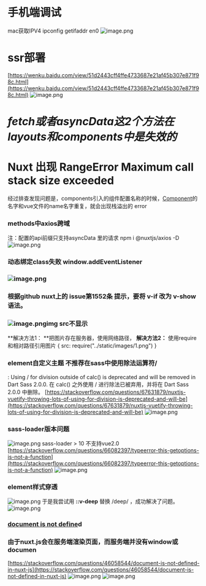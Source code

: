# 手机端调试
mac获取IPV4 
ipconfig getifaddr en0
![image.png](https://cdn.nlark.com/yuque/0/2022/png/292785/1651561270979-b7dd39ab-a557-468d-af38-345556854abc.png#clientId=u3edb182b-eea9-4&from=paste&height=470&id=uf9d479ab&name=image.png&originHeight=940&originWidth=1434&originalType=binary&ratio=1&rotation=0&showTitle=false&size=130905&status=done&style=none&taskId=u3e056f62-422d-4eed-a2cf-fb87be77197&title=&width=717)
# 
# ssr部署
[https://wenku.baidu.com/view/51d2443cff4ffe4733687e21af45b307e871f98c.html](https://wenku.baidu.com/view/51d2443cff4ffe4733687e21af45b307e871f98c.html)
![image.png](https://cdn.nlark.com/yuque/0/2022/png/292785/1650622262276-94ac0226-9447-4014-b115-a2fba466c57e.png#clientId=uc0ebab56-7fa7-4&from=paste&height=214&id=ube6316f3&name=image.png&originHeight=214&originWidth=1124&originalType=binary&ratio=1&rotation=0&showTitle=false&size=81040&status=done&style=none&taskId=u9b609975-586c-4b18-9878-9814f4bd70e&title=&width=1124)
# _fetch或者asyncData这2个方法在layouts和components中是失效的_
# Nuxt 出现 RangeError Maximum call stack size exceeded
经过排查发现问题是，components引入的组件配置名称的时候，[Component](https://so.csdn.net/so/search?q=Component&spm=1001.2101.3001.7020)的名字和vue文件的name名字重复，就会出现栈溢出的 error
### methods中axios跨域
注：配置的api前缀只支持asyncData 里的请求
npm i @nuxtjs/axios -D
![image.png](https://cdn.nlark.com/yuque/0/2022/png/292785/1650506382957-b192af5b-083f-4afe-bf98-d0bf157eeb02.png#clientId=ue971133e-f02d-4&from=paste&height=734&id=uaede373c&name=image.png&originHeight=734&originWidth=1656&originalType=binary&ratio=1&rotation=0&showTitle=false&size=216217&status=done&style=none&taskId=u455d611c-3b56-47bb-972a-8fb07fd8a94&title=&width=1656)

### 动态绑定class失败   window.addEventListener
### ![image.png](https://cdn.nlark.com/yuque/0/2022/png/292785/1650278973042-90874029-5db9-4b60-b6d5-ab1808f1c08e.png#clientId=u00b6b9fb-fe0c-4&from=paste&height=1350&id=u625acf6e&name=image.png&originHeight=1350&originWidth=1338&originalType=binary&ratio=1&rotation=0&showTitle=false&size=520647&status=done&style=none&taskId=u6062cf3c-aba1-44b2-8664-03dc17ea778&title=&width=1338)
### 根据github nuxt上的 issue第1552条 提示，要将 v-if 改为 v-show 语法。
### ![image.png](https://cdn.nlark.com/yuque/0/2022/png/292785/1650273585315-e9750325-8c8b-4c03-8c53-5e3b92e9dcde.png#clientId=ub57f7d44-3988-4&from=paste&height=324&id=ua80a928f&name=image.png&originHeight=324&originWidth=3508&originalType=binary&ratio=1&rotation=0&showTitle=false&size=303199&status=done&style=none&taskId=uaa1b2d5a-f022-46b2-be9d-4d468ae3c28&title=&width=3508)img src不显示
**解决方法1：
**把图片存在服务器，使用网络路径，
**解决方法2：**
使用require和相对路径引用图片
{ src: require("../static/images/1.png") }
### element自定义主题 不推荐在sass中使用除法运算符/
: Using / for division outside of calc() is deprecated and will be removed in Dart Sass 2.0.0.
在 calc() 之外使用 / 进行除法已被弃用，并将在 Dart Sass 2.0.0 中删除。
[https://stackoverflow.com/questions/67631879/nuxtjs-vuetify-throwing-lots-of-using-for-division-is-deprecated-and-will-be](https://stackoverflow.com/questions/67631879/nuxtjs-vuetify-throwing-lots-of-using-for-division-is-deprecated-and-will-be)
![image.png](https://cdn.nlark.com/yuque/0/2022/png/292785/1647319750522-d01ba091-e700-42da-9077-25c72d855687.png#clientId=u1bad42e8-d29d-4&from=paste&height=611&id=u5d842c30&name=image.png&originHeight=1222&originWidth=1164&originalType=binary&ratio=1&rotation=0&showTitle=false&size=407282&status=done&style=none&taskId=u208d4e70-7e7e-4889-9ac0-be5ee796190&title=&width=582)

### sass-loader版本问题

![image.png](https://cdn.nlark.com/yuque/0/2022/png/292785/1647318064293-163619f8-1ee8-4b83-8c9a-3034a595ce95.png#clientId=uc84be5f8-8167-4&from=paste&height=370&id=u93e7e41a&name=image.png&originHeight=740&originWidth=1386&originalType=binary&ratio=1&rotation=0&showTitle=false&size=88052&status=done&style=none&taskId=uc3eab07b-0447-4d3a-a4f6-8ce7efe2b32&title=&width=693)
sass-loader > 10 不支持vue2.0
[https://stackoverflow.com/questions/66082397/typeerror-this-getoptions-is-not-a-function](https://stackoverflow.com/questions/66082397/typeerror-this-getoptions-is-not-a-function)
![image.png](https://cdn.nlark.com/yuque/0/2022/png/292785/1647318736729-bc0d9e34-c8e1-494f-9194-c22d688ea792.png#clientId=uc84be5f8-8167-4&from=paste&height=269&id=u255c304b&name=image.png&originHeight=538&originWidth=1576&originalType=binary&ratio=1&rotation=0&showTitle=false&size=90234&status=done&style=none&taskId=uc57d7419-ed21-4d9f-8320-f864b8ce680&title=&width=788)
### element样式穿透
![image.png](https://cdn.nlark.com/yuque/0/2022/png/292785/1647318483727-ca16d9a8-ec79-46fe-ae95-3489e00e6bb9.png#clientId=uc84be5f8-8167-4&from=paste&height=70&id=u5445dd54&name=image.png&originHeight=140&originWidth=1492&originalType=binary&ratio=1&rotation=0&showTitle=false&size=132993&status=done&style=none&taskId=u03d8c626-d9dd-4376-90a8-05474b8acdc&title=&width=746)
于是我尝试用 **::v-deep** 替换 /deep/ ，成功解决了问题。
![image.png](https://cdn.nlark.com/yuque/0/2022/png/292785/1647318413985-bbc04f93-dc8a-4cd9-96ee-9f0f89dc9559.png#clientId=uc84be5f8-8167-4&from=paste&height=178&id=ud575ce30&name=image.png&originHeight=228&originWidth=730&originalType=binary&ratio=1&rotation=0&showTitle=false&size=44525&status=done&style=none&taskId=uf2f1f03b-e8de-485c-90da-82a5beb59cb&title=&width=570)
### [document is not define](https://stackoverflow.com/questions/46058544/document-is-not-defined-in-nuxt-js)d 
### 由于nuxt.js会在服务端渲染页面，而服务端并没有window或documen
[https://stackoverflow.com/questions/46058544/document-is-not-defined-in-nuxt-js](https://stackoverflow.com/questions/46058544/document-is-not-defined-in-nuxt-js)
![image.png](https://cdn.nlark.com/yuque/0/2022/png/292785/1650453007623-4c33d334-7bca-4e84-a17e-623bc36c025a.png#clientId=u75d33a12-5762-4&from=paste&height=1314&id=ub5da26aa&name=image.png&originHeight=1314&originWidth=1612&originalType=binary&ratio=1&rotation=0&showTitle=false&size=587069&status=done&style=none&taskId=ud3975e5e-6f81-49ad-9442-e2e7838f646&title=&width=1612)
![image.png](https://cdn.nlark.com/yuque/0/2022/png/292785/1647318629137-171ec8a4-f4cd-472a-a6a7-14e475a90a39.png#clientId=uc84be5f8-8167-4&from=paste&height=387&id=uf5c63ff9&name=image.png&originHeight=774&originWidth=1214&originalType=binary&ratio=1&rotation=0&showTitle=false&size=285316&status=done&style=none&taskId=uc8800df3-081b-4b60-b2c8-518144c4d02&title=&width=607)
